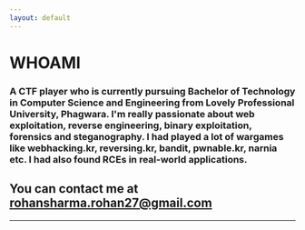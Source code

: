 ```yaml
---
layout: default
---
```


# **WHOAMI**

### A CTF player who is currently pursuing Bachelor of Technology in Computer Science and Engineering from Lovely Professional University, Phagwara. I'm really passionate about web exploitation, reverse engineering, binary exploitation, forensics and steganography. I had played a lot of wargames like webhacking.kr, reversing.kr, bandit, pwnable.kr, narnia etc. I had also found RCEs in real-world applications. 


## You can contact me at **rohansharma.rohan27@gmail.com**

---
